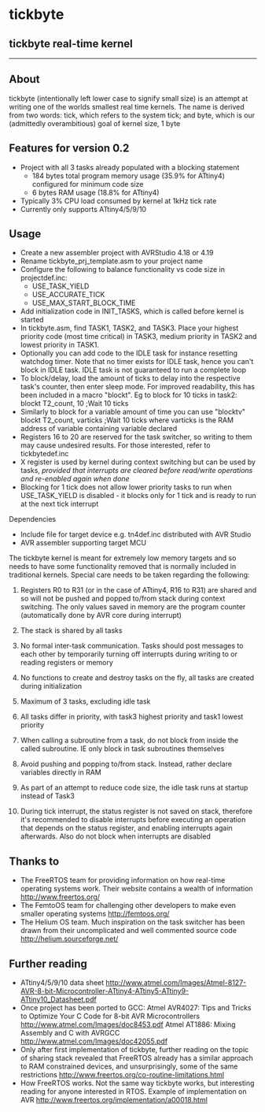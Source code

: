 # tickbyte
## tickbyte real-time kernel
-------------------------------------------------------------------------------
## About
tickbyte (intentionally left lower case to signify small size) is an attempt at
writing one of the worlds smallest real time kernels. The name is derived from
two words: tick, which refers to the system tick; and byte, which is our
(admittedly overambitious) goal of kernel size, 1 byte


## Features for version 0.2
* Project with all 3 tasks already populated with a blocking statement
  - 184 bytes total program memory usage (35.9% for ATtiny4) configured for
    minimum code size
  - 6 bytes RAM usage (18.8% for ATtiny4)
* Typically 3% CPU load consumed by kernel at 1kHz tick rate
* Currently only supports ATtiny4/5/9/10


## Usage
* Create a new assembler project with AVRStudio 4.18 or 4.19
* Rename tickbyte_prj_template.asm to your project name
* Configure the following to balance functionality vs code size in
  projectdef.inc:
  - USE_TASK_YIELD
  - USE_ACCURATE_TICK
  - USE_MAX_START_BLOCK_TIME
* Add initialization code in INIT_TASKS, which is called before kernel is
  started
* In tickbyte.asm, find TASK1, TASK2, and TASK3. Place your highest priority
  code (most time critical) in TASK3, medium priority in TASK2 and lowest
  priority in TASK1.
* Optionally you can add code to the IDLE task for instance resetting watchdog
  timer. Note that no timer exists for IDLE task, hence you can't block in IDLE
  task. IDLE task is not guaranteed to run a complete loop
* To block/delay, load the amount of ticks to delay into the respective task's
  counter, then enter sleep mode. For improved readability, this has been
  included in a macro "blockt". Eg to block for 10 ticks in task2:
  blockt	T2_count,	10			;Wait 10 ticks
* Similarly to block for a variable amount of time you can use "blocktv"
  blockt	T2_count,	varticks	;Wait 10 ticks
  where varticks is the RAM address of variable containing variable declared
* Registers 16 to 20 are reserved for the task switcher, so writing to them may
  cause undesired results. For those interested, refer to tickbytedef.inc
* X register is used by kernel during context switching but can be used by
  tasks, *provided that interrupts are cleared before read/write operations and
  re-enabled again when done*
* Blocking for 1 tick does not allow lower priority tasks to run when
  USE_TASK_YIELD is disabled - it blocks only for 1 tick and is ready to run at
  the next tick interrupt


Dependencies
* Include file for target device e.g. tn4def.inc distributed with AVR Studio
* AVR assembler supporting target MCU


The tickbyte kernel is meant for extremely low memory targets and so needs to
have some functionality removed that is normally included in traditional
kernels. Special care needs to be taken regarding the following:

1. Registers R0 to R31 (or in the case of ATtiny4, R16 to R31) are shared and
so will not be pushed and popped to/from stack during context switching. The
only values saved in memory are the program counter (automatically done by AVR
core during interrupt)

2. The stack is shared by all tasks

3. No formal inter-task communication. Tasks should post messages to each
other by temporarily turning off interrupts during writing to or reading
registers or memory

4. No functions to create and destroy tasks on the fly, all tasks are created
during initialization

5. Maximum of 3 tasks, excluding idle task

6. All tasks differ in priority, with task3 highest priority and task1 lowest
priority

7. When calling a subroutine from a task, do not block from inside the called
subroutine. IE only block in task subroutines themselves

8. Avoid pushing and popping to/from stack. Instead, rather declare variables
directly in RAM

9. As part of an attempt to reduce code size, the idle task runs at startup
instead of Task3

10. During tick interrupt, the status register is not saved on stack,
therefore it's recommended to disable interrupts before executing an operation
that depends on the status register, and enabling interrupts again afterwards.
Also do not block when interrupts are disabled


## Thanks to
* The FreeRTOS team for providing information on how real-time operating
  systems work. Their website contains a wealth of information
  http://www.freertos.org/
* The FemtoOS team for challenging other developers to make even smaller
  operating systems
  http://femtoos.org/
* The Helium OS team. Much inspiration on the task switcher has been drawn from
  their uncomplicated and well commented source code
  http://helium.sourceforge.net/


## Further reading
* ATtiny4/5/9/10 data sheet
  http://www.atmel.com/Images/Atmel-8127-AVR-8-bit-Microcontroller-ATtiny4-ATtiny5-ATtiny9-ATtiny10_Datasheet.pdf
* Once project has been ported to GCC:
  Atmel AVR4027: Tips and Tricks to Optimize Your C Code for 8-bit AVR Microcontrollers
  http://www.atmel.com/Images/doc8453.pdf
  Atmel AT1886: Mixing Assembly and C with AVRGCC 
  http://www.atmel.com/Images/doc42055.pdf
* Only after first implementation of tickbyte, further reading on the topic of
  sharing stack revealed that FreeRTOS already has a similar approach to RAM
  constrained devices, and unsurprisingly, some of the same restrictions
  http://www.freertos.org/co-routine-limitations.html
* How FreeRTOS works. Not the same way tickbyte works, but interesting reading
  for anyone interested in RTOS. Example of implementation on AVR
  http://www.freertos.org/implementation/a00018.html
